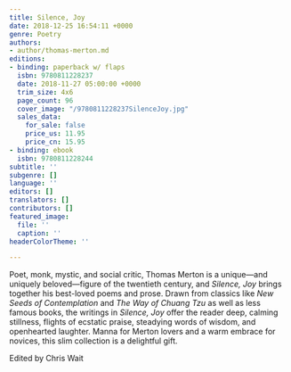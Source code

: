 ```yaml
---
title: Silence, Joy
date: 2018-12-25 16:54:11 +0000
genre: Poetry
authors:
- author/thomas-merton.md
editions:
- binding: paperback w/ flaps
  isbn: 9780811228237
  date: 2018-11-27 05:00:00 +0000
  trim_size: 4x6
  page_count: 96
  cover_image: "/9780811228237SilenceJoy.jpg"
  sales_data:
    for_sale: false
    price_us: 11.95
    price_cn: 15.95
- binding: ebook
  isbn: 9780811228244
subtitle: ''
subgenre: []
language: ''
editors: []
translators: []
contributors: []
featured_image:
  file: ''
  caption: ''
headerColorTheme: ''

---
```

Poet, monk, mystic, and social critic, Thomas Merton is a unique—and uniquely beloved—figure of the twentieth century, and _Silence, Joy_ brings together his best-loved poems and prose. Drawn from classics like _New Seeds of Contemplation_ and _The Way of Chuang Tzu_ as well as less famous books, the writings in _Silence, Joy_ offer the reader deep, calming stillness, flights of ecstatic praise, steadying words of wisdom, and openhearted laughter. Manna for Merton lovers and a warm embrace for novices, this slim collection is a delightful gift.

Edited by Chris Wait